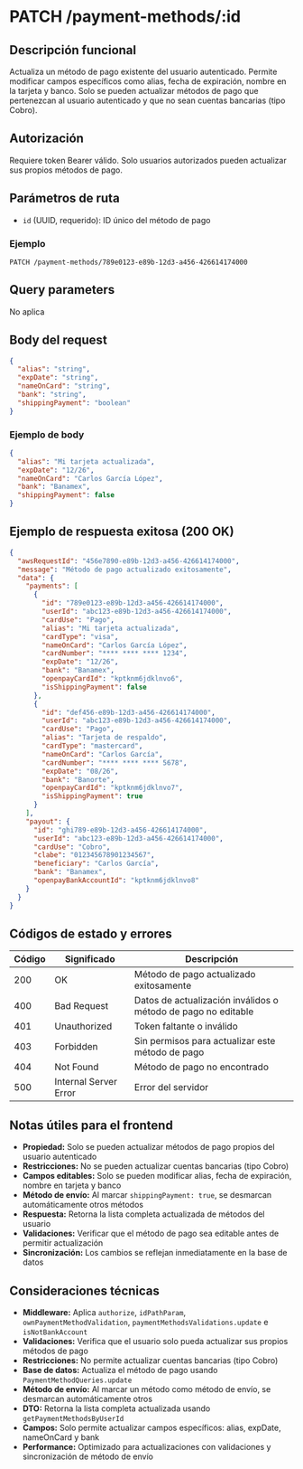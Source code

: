 # PATCH /payment-methods/:id

## Descripción funcional

Actualiza un método de pago existente del usuario autenticado. Permite modificar campos específicos como alias, fecha de expiración, nombre en la tarjeta y banco. Solo se pueden actualizar métodos de pago que pertenezcan al usuario autenticado y que no sean cuentas bancarias (tipo Cobro).

## Autorización

Requiere token Bearer válido. Solo usuarios autorizados pueden actualizar sus propios métodos de pago.

## Parámetros de ruta

- `id` (UUID, requerido): ID único del método de pago

### Ejemplo
```
PATCH /payment-methods/789e0123-e89b-12d3-a456-426614174000
```

## Query parameters

No aplica

## Body del request

```json
{
  "alias": "string",
  "expDate": "string",
  "nameOnCard": "string",
  "bank": "string",
  "shippingPayment": "boolean"
}
```

### Ejemplo de body

```json
{
  "alias": "Mi tarjeta actualizada",
  "expDate": "12/26",
  "nameOnCard": "Carlos García López",
  "bank": "Banamex",
  "shippingPayment": false
}
```

## Ejemplo de respuesta exitosa (200 OK)

```json
{
  "awsRequestId": "456e7890-e89b-12d3-a456-426614174000",
  "message": "Método de pago actualizado exitosamente",
  "data": {
    "payments": [
      {
        "id": "789e0123-e89b-12d3-a456-426614174000",
        "userId": "abc123-e89b-12d3-a456-426614174000",
        "cardUse": "Pago",
        "alias": "Mi tarjeta actualizada",
        "cardType": "visa",
        "nameOnCard": "Carlos García López",
        "cardNumber": "**** **** **** 1234",
        "expDate": "12/26",
        "bank": "Banamex",
        "openpayCardId": "kptknm6jdklnvo6",
        "isShippingPayment": false
      },
      {
        "id": "def456-e89b-12d3-a456-426614174000",
        "userId": "abc123-e89b-12d3-a456-426614174000",
        "cardUse": "Pago",
        "alias": "Tarjeta de respaldo",
        "cardType": "mastercard",
        "nameOnCard": "Carlos García",
        "cardNumber": "**** **** **** 5678",
        "expDate": "08/26",
        "bank": "Banorte",
        "openpayCardId": "kptknm6jdklnvo7",
        "isShippingPayment": true
      }
    ],
    "payout": {
      "id": "ghi789-e89b-12d3-a456-426614174000",
      "userId": "abc123-e89b-12d3-a456-426614174000",
      "cardUse": "Cobro",
      "clabe": "012345678901234567",
      "beneficiary": "Carlos García",
      "bank": "Banamex",
      "openpayBankAccountId": "kptknm6jdklnvo8"
    }
  }
}
```

## Códigos de estado y errores

| Código | Significado | Descripción |
|--------|-------------|-------------|
| 200 | OK | Método de pago actualizado exitosamente |
| 400 | Bad Request | Datos de actualización inválidos o método de pago no editable |
| 401 | Unauthorized | Token faltante o inválido |
| 403 | Forbidden | Sin permisos para actualizar este método de pago |
| 404 | Not Found | Método de pago no encontrado |
| 500 | Internal Server Error | Error del servidor |

## Notas útiles para el frontend

- **Propiedad:** Solo se pueden actualizar métodos de pago propios del usuario autenticado
- **Restricciones:** No se pueden actualizar cuentas bancarias (tipo Cobro)
- **Campos editables:** Solo se pueden modificar alias, fecha de expiración, nombre en tarjeta y banco
- **Método de envío:** Al marcar `shippingPayment: true`, se desmarcan automáticamente otros métodos
- **Respuesta:** Retorna la lista completa actualizada de métodos del usuario
- **Validaciones:** Verificar que el método de pago sea editable antes de permitir actualización
- **Sincronización:** Los cambios se reflejan inmediatamente en la base de datos

## Consideraciones técnicas

- **Middleware:** Aplica `authorize`, `idPathParam`, `ownPaymentMethodValidation`, `paymentMethodsValidations.update` e `isNotBankAccount`
- **Validaciones:** Verifica que el usuario solo pueda actualizar sus propios métodos de pago
- **Restricciones:** No permite actualizar cuentas bancarias (tipo Cobro)
- **Base de datos:** Actualiza el método de pago usando `PaymentMethodQueries.update`
- **Método de envío:** Al marcar un método como método de envío, se desmarcan automáticamente otros
- **DTO:** Retorna la lista completa actualizada usando `getPaymentMethodsByUserId`
- **Campos:** Solo permite actualizar campos específicos: alias, expDate, nameOnCard y bank
- **Performance:** Optimizado para actualizaciones con validaciones y sincronización de método de envío
